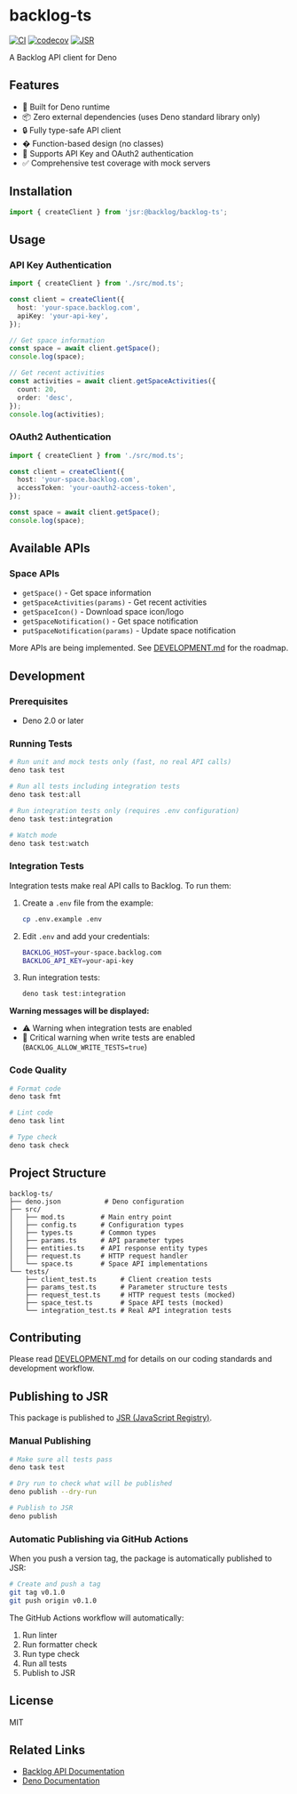 # backlog-ts

[![CI](https://github.com/katayama8000/backlog-ts/workflows/CI/badge.svg)](https://github.com/katayama8000/backlog-ts/actions)
[![codecov](https://codecov.io/gh/katayama8000/backlog-ts/branch/main/graph/badge.svg)](https://codecov.io/gh/katayama8000/backlog-ts)
[![JSR](https://jsr.io/badges/@backlog/backlog-ts)](https://jsr.io/@katayama8000/backlog-ts)

A Backlog API client for Deno

## Features

- 🦕 Built for Deno runtime
- 📦 Zero external dependencies (uses Deno standard library only)
- 🔒 Fully type-safe API client
- � Function-based design (no classes)
- 🔑 Supports API Key and OAuth2 authentication
- ✅ Comprehensive test coverage with mock servers

## Installation

```typescript
import { createClient } from 'jsr:@backlog/backlog-ts';
```

## Usage

### API Key Authentication

```typescript
import { createClient } from './src/mod.ts';

const client = createClient({
  host: 'your-space.backlog.com',
  apiKey: 'your-api-key',
});

// Get space information
const space = await client.getSpace();
console.log(space);

// Get recent activities
const activities = await client.getSpaceActivities({
  count: 20,
  order: 'desc',
});
console.log(activities);
```

### OAuth2 Authentication

```typescript
import { createClient } from './src/mod.ts';

const client = createClient({
  host: 'your-space.backlog.com',
  accessToken: 'your-oauth2-access-token',
});

const space = await client.getSpace();
console.log(space);
```

## Available APIs

### Space APIs

- `getSpace()` - Get space information
- `getSpaceActivities(params)` - Get recent activities
- `getSpaceIcon()` - Download space icon/logo
- `getSpaceNotification()` - Get space notification
- `putSpaceNotification(params)` - Update space notification

More APIs are being implemented. See [DEVELOPMENT.md](./DEVELOPMENT.md) for the roadmap.

## Development

### Prerequisites

- Deno 2.0 or later

### Running Tests

```bash
# Run unit and mock tests only (fast, no real API calls)
deno task test

# Run all tests including integration tests
deno task test:all

# Run integration tests only (requires .env configuration)
deno task test:integration

# Watch mode
deno task test:watch
```

### Integration Tests

Integration tests make real API calls to Backlog. To run them:

1. Create a `.env` file from the example:

   ```bash
   cp .env.example .env
   ```

2. Edit `.env` and add your credentials:

   ```bash
   BACKLOG_HOST=your-space.backlog.com
   BACKLOG_API_KEY=your-api-key
   ```

3. Run integration tests:
   ```bash
   deno task test:integration
   ```

**Warning messages will be displayed:**

- ⚠️ Warning when integration tests are enabled
- 🚨 Critical warning when write tests are enabled (`BACKLOG_ALLOW_WRITE_TESTS=true`)

### Code Quality

```bash
# Format code
deno task fmt

# Lint code
deno task lint

# Type check
deno task check
```

## Project Structure

```
backlog-ts/
├── deno.json           # Deno configuration
├── src/
│   ├── mod.ts         # Main entry point
│   ├── config.ts      # Configuration types
│   ├── types.ts       # Common types
│   ├── params.ts      # API parameter types
│   ├── entities.ts    # API response entity types
│   ├── request.ts     # HTTP request handler
│   └── space.ts       # Space API implementations
└── tests/
    ├── client_test.ts      # Client creation tests
    ├── params_test.ts      # Parameter structure tests
    ├── request_test.ts     # HTTP request tests (mocked)
    ├── space_test.ts       # Space API tests (mocked)
    └── integration_test.ts # Real API integration tests
```

## Contributing

Please read [DEVELOPMENT.md](./DEVELOPMENT.md) for details on our coding standards and development workflow.

## Publishing to JSR

This package is published to [JSR (JavaScript Registry)](https://jsr.io/@backlog/backlog-ts).

### Manual Publishing

```bash
# Make sure all tests pass
deno task test

# Dry run to check what will be published
deno publish --dry-run

# Publish to JSR
deno publish
```

### Automatic Publishing via GitHub Actions

When you push a version tag, the package is automatically published to JSR:

```bash
# Create and push a tag
git tag v0.1.0
git push origin v0.1.0
```

The GitHub Actions workflow will automatically:

1. Run linter
2. Run formatter check
3. Run type check
4. Run all tests
5. Publish to JSR

## License

MIT

## Related Links

- [Backlog API Documentation](https://developer.nulab.com/docs/backlog/)
- [Deno Documentation](https://deno.land/)
